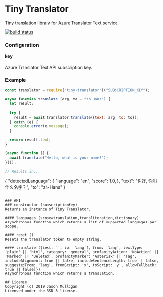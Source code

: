 # Tiny Translator
Tiny translation library for Azure Translator Text service.

[![build status](https://secure.travis-ci.org/avoidwork/tiny-translator.svg)](http://travis-ci.org/avoidwork/tiny-translator)

### Configuration
#### key
Azure Translator Text API subscription key.

### Example
```javascript
const translator = require("tiny-translator")("SUBSCRIPTION_KEY");

async function translate (arg, to = "zh-Hans") {
  let result;
  
  try {
    result = await translator.translate({text: arg, to: to});
  } catch (e) {
    console.error(e.message);
  }

  return result.text;
}

(async function () {
  await translate("Hello, what is your name?");
}());

// Results in...

```
{
  "detectedLanguage": {
    "language": "en",
    "score": 1.0,
  },
  "text": "你好, 你叫什么名字？",
  "to": "zh-Hans"
}
```

### API
### constructor (subscriptionKey)
Returns an instance of Tiny Translator.

#### languages (scope=translation,transliteration,dictionary)
Asynchronous function which returns a list of supported languages per scope.

#### reset ()
Resets the translator token to empty string.

#### translate ({text: '', to: 'lang'[, from: 'lang', textType: 'plain' || 'html', category: 'general', profanityAction: 'NoAction' || 'Marked' || 'Deleted', profanityMarker: 'Asterisk' || 'Tag', includeAlignment: true || false, includeSentenceLength: true || false, suggestedFrom: 'lang', fromScript: 'x', toScript: 'y', allowFallback: true || false]})
Asynchronous function which returns a translation. 

## License
Copyright (c) 2019 Jason Mulligan
Licensed under the BSD-3 license.
